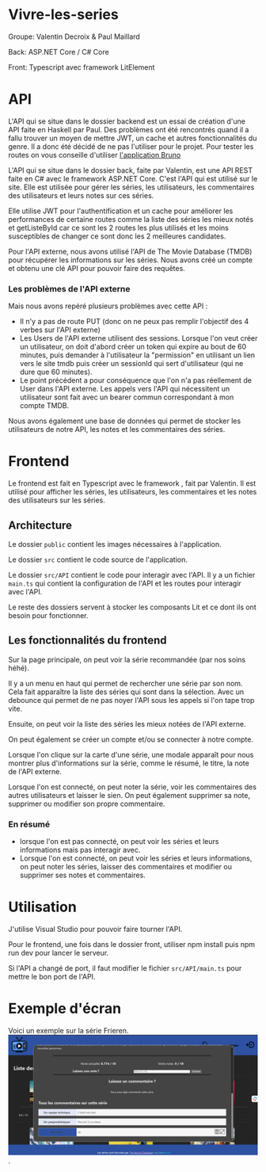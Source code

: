# Vivre-les-series

Groupe: Valentin Decroix & Paul Maillard

Back: ASP.NET Core / C# Core

Front: Typescript avec framework LitElement

# API

L'API qui se situe dans le dossier backend est un essai de création d'une API faite en Haskell par Paul. Des problèmes ont été rencontrés quand il a fallu trouver un moyen de mettre JWT, un cache et autres fonctionnalités du genre. Il a donc été décidé de ne pas l'utiliser pour le projet. Pour tester les routes on vous conseille d'utiliser [l'application Bruno](https://www.usebruno.com/) 

L'API qui se situe dans le dossier back, faite par Valentin, est une API REST faite en C# avec le framework ASP.NET Core. C'est l'API qui est utilisé sur le site. Elle est utilisée pour gérer les séries, les utilisateurs, les commentaires des utilisateurs et leurs notes sur ces séries.

Elle utilise JWT pour l'authentification et un cache pour améliorer les performances de certaine routes comme la liste des séries les mieux notés et getListeById car ce sont les 2 routes les plus utilisés et les moins susceptibles de changer ce sont donc les 2 meilleures candidates.

Pour l'API externe, nous avons utilisé l'API de The Movie Database (TMDB) pour récupérer les informations sur les séries. Nous avons créé un compte et obtenu une clé API pour pouvoir faire des requêtes.

### Les problèmes de l'API externe
Mais nous avons repéré plusieurs problèmes avec cette API :
- Il n'y a pas de route PUT (donc on ne peux pas remplir l'objectif des 4 verbes sur l'API externe)
- Les Users de l'API externe utilisent des sessions. Lorsque l'on veut créer un utilisateur, on doit d'abord créer un token qui expire au bout de 60 minutes, puis demander à l'utilisateur la "permission" en utilisant un lien vers le site tmdb puis créer un sessionId qui sert d'utilisateur (qui ne dure que 60 minutes).
- Le point précédent a pour conséquence que l'on n'a pas réellement de User dans l'API externe. Les appels vers l'API qui nécessitent un utilisateur sont fait avec un bearer commun correspondant à mon compte TMDB.

Nous avons également une base de données qui permet de stocker les utilisateurs de notre API, les notes et les commentaires des séries.

# Frontend

Le frontend est fait en Typescript avec le framework , fait par Valentin. Il est utilisé pour afficher les séries, les utilisateurs, les commentaires et les notes des utilisateurs sur les séries.

## Architecture

Le dossier `public` contient les images nécessaires à l'application.

Le dossier `src` contient le code source de l'application.

Le dossier `src/API` contient le code pour interagir avec l'API. Il y a un fichier `main.ts` qui contient la configuration de l'API et les routes pour interagir avec l'API.

Le reste des dossiers servent à stocker les composants Lit et ce dont ils ont besoin pour fonctionner.

## Les fonctionnalités du frontend

Sur la page principale, on peut voir la série recommandée (par nos soins héhé).

Il y a un menu en haut qui permet de rechercher une série par son nom. Cela fait apparaître la liste des séries qui sont dans la sélection. Avec un debounce qui permet de ne pas noyer l'API sous les appels si l'on tape trop vite.

Ensuite, on peut voir la liste des séries les mieux notées de l'API externe.

On peut également se créer un compte et/ou se connecter à notre compte.

Lorsque l'on clique sur la carte d'une série, une modale apparaît pour nous montrer plus d'informations sur la série, comme le résumé, le titre, la note de l'API externe.

Lorsque l'on est connecté, on peut noter la série, voir les commentaires des autres utilisateurs et laisser le sien. On peut également supprimer sa note, supprimer ou modifier son propre commentaire.

### En résumé
- lorsque l'on est pas connecté, on peut voir les séries et leurs informations mais pas interagir avec.
- Lorsque l'on est connecté, on peut voir les séries et leurs informations, on peut noter les séries, laisser des commentaires et modifier ou supprimer ses notes et commentaires.


# Utilisation

J'utilise Visual Studio pour pouvoir faire tourner l'API. 

Pour le frontend, une fois dans le dossier front, utiliser npm install puis npm run dev pour lancer le serveur.

Si l'API a changé de port, il faut modifier le fichier `src/API/main.ts` pour mettre le bon port de l'API.

# Exemple d'écran

Voici un exemple sur la série Frieren.
![Exemple de ce que l'on peux voir](/front/public/exemple_ecran_note_commentaire.png "Exemple de ce que l'on peux voir").